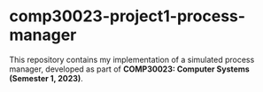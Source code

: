 # comp30023-project1-process-manager
This repository contains my implementation of a simulated process manager, developed as part of **COMP30023: Computer Systems (Semester 1, 2023)**.
